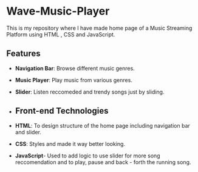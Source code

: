 # Wave-Music-Player
This is my repository where I have made home page of a Music Streaming Platform using HTML , CSS and JavaScript.
## Features

- **Navigation Bar**: Browse different music genres.
- **Music Player**: Play music from various genres.
- **Slider**: Listen reccomeded and trendy songs just by sliding.

- ## Front-end Technologies
- **HTML**: To design structure of the home page including navigation bar and slider.
- **CSS**: Styles and made it way better looking.
- **JavaScript**- Used to add logic to use slider for more song reccomendation and to play, pause and back - forth the running song.

  

